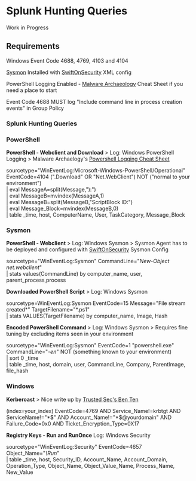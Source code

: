 <h1>Splunk Hunting Queries</h1> Work in Progress
<h2>Requirements</h2>

Windows Event Code 4688, 4769, 4103 and 4104

<a href=https://docs.microsoft.com/en-us/sysinternals/downloads/sysmon>Sysmon</a> Installed with <a href=https://github.com/SwiftOnSecurity/sysmon-config>SwiftOnSecurity</a> XML config

PowerShell Logging Enabled - <a href=https://static1.squarespace.com/static/552092d5e4b0661088167e5c/t/5ba3dc87e79c703f9bfff29a/1537465479833/Windows+PowerShell+Logging+Cheat+Sheet+ver+Sept+2018+v2.2.pdf>Malware Archaeology</a> Cheat Sheet if you need a place to start

Event Code 4688 MUST log "Include command line in process creation events" in Group Policy

<H3>Splunk Hunting Queries</h3>

<h3>PowerShell</h3>

<b>PowerShell - Webclient and Download</b> > Log: Windows PowerShell Logging > Malware Archaelogy's <a href=https://static1.squarespace.com/static/552092d5e4b0661088167e5c/t/5ba3dc87e79c703f9bfff29a/1537465479833/Windows+PowerShell+Logging+Cheat+Sheet+ver+Sept+2018+v2.2.pdf>Powershell Logging Cheat Sheet</a>

sourcetype="WinEventLog:Microsoft-Windows-PowerShell/Operational" EventCode=4104 (".Download" OR "Net.WebClient") NOT ("normal to your environment")
<br>| eval MessageA=split(Message,"):")</br> 
| eval MessageB=mvindex(MessageA,1)
<br>| eval MessageB=split(MessageB,"ScriptBlock ID:")</br>
| eval Message_Block=mvindex(MessageB,0)
<br>| table _time, host, ComputerName, User, TaskCategory, Message_Block</br>

<h3>Sysmon</h3>

<b>PowerShell - Webclient</b> > Log: Windows Sysmon > Sysmon Agent has to be deployed and configured with <a href=https://github.com/SwiftOnSecurity/sysmon-config>SwiftOnSecurity</a> Sysmon Config 

sourcetype="WinEventLog:Sysmon" CommandLine="*New-Object net.webclient*" 
<br>| stats values(CommandLine) by computer_name, user, parent_process,process</br>

<b> Downloaded PowerShell Script</b> > Log: Windows Sysmon

sourcetype=WinEventLog:Sysmon EventCode=15 Message="File stream created*" TargetFilename="*.ps1" 
<br>| stats VALUES(TargetFilename) by computer_name, Image, Hash</br>

<b> Encoded PowerShell Command</b> > Log: Windows Sysmon > Requires fine tuning by excluding items seen in your environment

sourcetype="WinEventLog:Sysmon" EventCode=1 "powershell.exe" CommandLine="*-en*" NOT (something known to your environment) 
<br>| sort 0 _time</br>
| table _time, host, domain, user, CommandLine, Company, ParentImage, file_hash

<h3>Windows</h3>

<b>Kerberoast</b> > Nice write up by <a href=https://www.trustedsec.com/2018/05/art_of_kerberoast/>Trusted Sec's Ben Ten</a>

(index=your_index) EventCode=4769 AND Service_Name!=krbtgt AND ServiceName!="*$"  AND Account_Name!="*$@yourdomain" AND Failure_Code=0x0 AND Ticket_Encryption_Type=0X17

<b>Registry Keys - Run and RunOnce</b> Log: Windows Security

sourcetype="WinEventLog:Security" EventCode=4657 Object_Name="*\\Run*" 
<br>| table _time, host, Security_ID, Account_Name, Account_Domain, Operation_Type, Object_Name, Object_Value_Name, Process_Name, New_Value</br>
